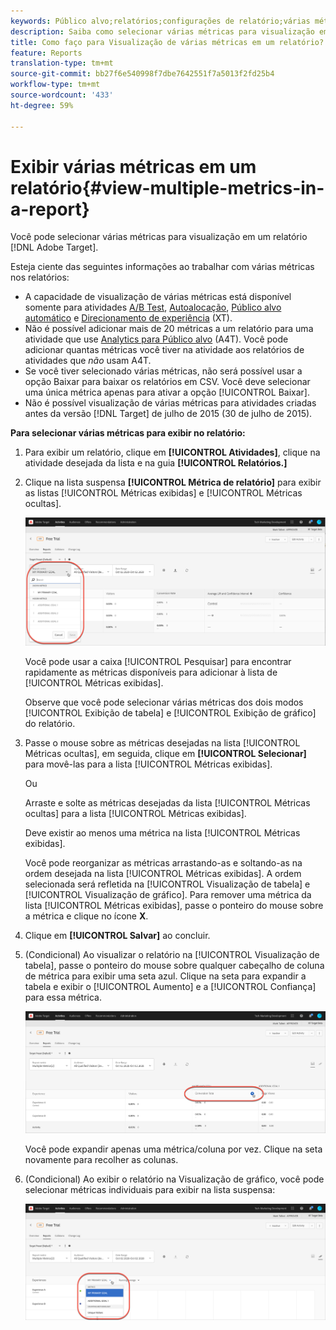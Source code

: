 ```yaml
---
keywords: Público alvo;relatórios;configurações de relatório;várias métricas;métricas;métricas mostradas;métricas ocultas;;relatórios;configurações de relatório;várias métricas;métricas;métricas;mostradas;métricas ocultas;;reports;report settings;multiple metrics;displayed metrics;displayed metrics;hidden metrics;hidden metrics;hidden metrics
description: Saiba como selecionar várias métricas para visualização em um relatório usando o Adobe Target.
title: Como faço para Visualização de várias métricas em um relatório?
feature: Reports
translation-type: tm+mt
source-git-commit: bb27f6e540998f7dbe7642551f7a5013f2fd25b4
workflow-type: tm+mt
source-wordcount: '433'
ht-degree: 59%

---
```



# Exibir várias métricas em um relatório{#view-multiple-metrics-in-a-report}

Você pode selecionar várias métricas para visualização em um relatório [!DNL Adobe Target].

Esteja ciente das seguintes informações ao trabalhar com várias métricas nos relatórios:

* A capacidade de visualização de várias métricas está disponível somente para atividades [A/B Test](/help/c-activities/t-test-ab/test-ab.md), [Autoalocação](/help/c-activities/automated-traffic-allocation/automated-traffic-allocation.md), [Público alvo automático](/help/c-activities/auto-target/auto-target-to-optimize.md) e [Direcionamento de experiência](/help/c-activities/t-experience-target/experience-target.md) (XT).
* Não é possível adicionar mais de 20 métricas a um relatório para uma atividade que use [Analytics para Público alvo](/help/c-integrating-target-with-mac/a4t/a4t.md) (A4T). Você pode adicionar quantas métricas você tiver na atividade aos relatórios de atividades que *não* usam A4T.
* Se você tiver selecionado várias métricas, não será possível usar a opção [](/help/c-reports/downloading-data-in-csv-file.md)Baixar para baixar os relatórios em CSV. Você deve selecionar uma única métrica apenas para ativar a opção [!UICONTROL Baixar].
* Não é possível visualização de várias métricas para atividades criadas antes da versão [!DNL Target] de julho de 2015 (30 de julho de 2015).

**Para selecionar várias métricas para exibir no relatório:**

1. Para exibir um relatório, clique em **[!UICONTROL Atividades]**, clique na atividade desejada da lista e na guia **[!UICONTROL Relatórios.]**
1. Clique na lista suspensa **[!UICONTROL Métrica de relatório]** para exibir as listas [!UICONTROL Métricas exibidas] e [!UICONTROL Métricas ocultas].

   ![](assets/multiple_metrics.png)

   Você pode usar a caixa [!UICONTROL Pesquisar] para encontrar rapidamente as métricas disponíveis para adicionar à lista de [!UICONTROL Métricas exibidas].

   Observe que você pode selecionar várias métricas dos dois modos [!UICONTROL Exibição de tabela] e [!UICONTROL Exibição de gráfico] do relatório.

1. Passe o mouse sobre as métricas desejadas na lista [!UICONTROL Métricas ocultas], em seguida, clique em **[!UICONTROL Selecionar]** para movê-las para a lista [!UICONTROL Métricas exibidas].

   Ou

   Arraste e solte as métricas desejadas da lista [!UICONTROL Métricas ocultas] para a lista [!UICONTROL Métricas exibidas].

   Deve existir ao menos uma métrica na lista [!UICONTROL Métricas exibidas].

   Você pode reorganizar as métricas arrastando-as e soltando-as na ordem desejada na lista [!UICONTROL Métricas exibidas]. A ordem selecionada será refletida na [!UICONTROL Visualização de tabela] e [!UICONTROL Visualização de gráfico]. Para remover uma métrica da lista [!UICONTROL Métricas exibidas], passe o ponteiro do mouse sobre a métrica e clique no ícone **X**.

1. Clique em **[!UICONTROL Salvar]** ao concluir.
1. (Condicional) Ao visualizar o relatório na [!UICONTROL Visualização de tabela], passe o ponteiro do mouse sobre qualquer cabeçalho de coluna de métrica para exibir uma seta azul. Clique na seta para expandir a tabela e exibir o [!UICONTROL Aumento] e a [!UICONTROL Confiança] para essa métrica.

   ![](assets/multiple_metrics_table.png)

   Você pode expandir apenas uma métrica/coluna por vez. Clique na seta novamente para recolher as colunas.

1. (Condicional) Ao exibir o relatório na Visualização de gráfico, você pode selecionar métricas individuais para exibir na lista suspensa:

   ![](assets/multiple_metrics_graph.png)

